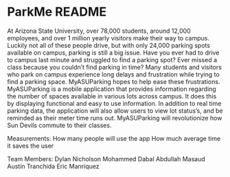 # ParkMe README

At Arizona State University, over 78,000 students, around 12,000 employees, and over 1 million yearly visitors make their way to campus. Luckily not all of these people drive, but with only 24,000 parking spots available on campus, parking is still a big issue. Have you ever had to drive to campus last minute and struggled to find a parking spot? Ever missed a class because you couldn’t find parking in time? Many students and visitors who park on campus experience long delays and frustration while trying to find a parking space. MyASUParking hopes to help ease these frustrations. MyASUParking is a mobile application that provides information regarding the number of spaces available in various lots across campus. It does this by displaying functional and easy to use information. In addition to real time parking data, the application will also allow users to view lot status’s, and be reminded as their meter time runs out. MyASUParking will revolutionize how Sun Devils commute to their classes.

Measurements:
How many people will use the app
How much average time it saves the user

Team Members:
Dylan Nicholson
Mohammed Dabal
Abdullah Masaud
Austin Tranchida
Eric Manriquez

